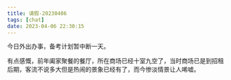 ```yaml
---
title: 请假-20230406
tags: [chat]
date: 2023-04-06 22:30:15
---
```


今日外出办事，备考计划暂中断一天。

有点感慨，前年阖家聚餐的餐厅，所在商场已经十室九空了，当时商场已是到招租后期，客流不说多大但是热闹的景象已经有了，而今惨淡情景让人唏嘘。